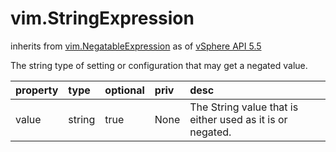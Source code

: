 vim.StringExpression
====================
inherits from [vim.NegatableExpression](docs/vim.NegatableExpression.md)
as of [vSphere API 5.5](vim.version.md#vim.version.version9)


The string type of setting or configuration that may get a   negated value.

| property | type | optional | priv | desc |
|:---------|:-----|:---------|:-----|:-----|
| value | string | true | None | The String value that is either used as it is or negated. |


